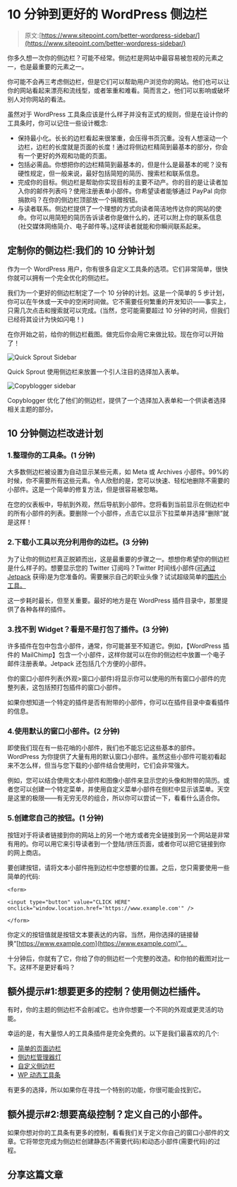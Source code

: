 # 10 分钟到更好的 WordPress 侧边栏

> 原文:[https://www.sitepoint.com/better-wordpress-sidebar/](https://www.sitepoint.com/better-wordpress-sidebar/)

你多久想一次你的侧边栏？可能不经常。侧边栏是网站中最容易被忽视的元素之一，也是最重要的元素之一。

你可能不会再三考虑侧边栏，但是它们可以帮助用户浏览你的网站。他们也可以让你的网站看起来漂亮和流线型，或者笨重和难看。简而言之，他们可以影响或破坏别人对你网站的看法。

虽然对于 WordPress 工具条应该是什么样子并没有正式的规则，但是在设计你的工具条时，你可以记住一些设计概念:

*   保持最小化。长长的边栏看起来很笨重，会压得书页沉重。没有人想滚动一个边栏，边栏的长度就是页面的长度！通过将侧边栏精简到最基本的部分，你会有一个更好的外观和功能的页面。
*   包括必需品。你想把你的边栏精简到最基本的，但是什么是最基本的呢？没有硬性规定，但一般来说，最好包括简短的简历、搜索栏和联系信息。
*   完成你的目标。侧边栏是帮助你实现目标的主要不动产。你的目的是让读者加入你的邮件列表吗？使用注册表单小部件。你希望读者能够通过 PayPal 向你捐款吗？在你的侧边栏顶部放一个捐赠按钮。
*   与读者联系。侧边栏提供了一个理想的方式向读者简洁地传达你的网站的使命。你可以用简短的简历告诉读者你是做什么的，还可以附上你的联系信息(社交媒体网络简介、电子邮件等。)这样读者就能和你瞬间联系起来。

## 定制你的侧边栏:我们的 10 分钟计划

作为一个 WordPress 用户，你有很多自定义工具条的选项。它们非常简单，很快你就可以拥有一个完全优化的侧边栏。

我们为一个更好的侧边栏制定了一个 10 分钟的计划。这是一个简单的 5 步计划，你可以在午休或一天中的空闲时间做。它不需要任何繁重的开发知识——事实上，只需几次点击和搜索就可以完成。(当然，您可能需要超过 10 分钟的时间，但我们已经将其设计为快如闪电！)

在你开始之前，给你的侧边栏截图。做完后你会用它来做比较。现在你可以开始了！

![Quick Sprout Sidebar](../Images/e644e2ae7137ba78a710628861bbc23b.png)

Quick Sprout 使用侧边栏来放置一个引人注目的选择加入表单。

![Copyblogger sidebar](../Images/4305e4d75197997bbb32854ef6ba06e9.png)

Copyblogger 优化了他们的侧边栏，提供了一个选择加入表单和一个供读者选择相关主题的部分。

## 10 分钟侧边栏改进计划

### 1.整理你的工具条。(1 分钟)

大多数侧边栏被设置为自动显示某些元素，如 Meta 或 Archives 小部件。99%的时候，你不需要所有这些元素。令人欣慰的是，您可以快速、轻松地删除不需要的小部件。这是一个简单的修复方法，但是很容易被忽略。

在您的仪表板中，导航到外观，然后导航到小部件。您将看到当前显示在侧边栏中的所有小部件的列表。要删除一个小部件，点击它以显示下拉菜单并选择“删除”就是这样！

### 2.下载小工具以充分利用你的边栏。(3 分钟)

为了让你的侧边栏真正脱颖而出，这是最重要的步骤之一。想想你希望你的侧边栏是什么样子的。想要显示您的 Twitter 订阅吗？Twitter 时间线小部件([可通过 Jetpack](http://jetpack.com/support/extra-sidebar-widgets/twitter-timeline-widget/) 获得)是为您准备的。需要展示自己的职业头像？试试超级简单的[图片小工具。](https://wordpress.org/plugins/image-widget/)

这一步耗时最长，但至关重要。最好的地方是在 WordPress 插件目录中，那里提供了各种各样的插件。

### 3.找不到 Widget？看是不是打包了插件。(3 分钟)

许多插件在包中包含小部件，通常，你可能甚至不知道它。例如，【WordPress 插件的 MailChimp】包含一个小部件，这样你就可以在你的侧边栏中放置一个电子邮件注册表单。Jetpack 还包括几个方便的小部件。

你的窗口小部件列表(外观>窗口小部件)将显示你可以使用的所有窗口小部件的完整列表，这包括预打包插件的窗口小部件。

如果你想知道一个特定的插件是否有附带的小部件，你可以在插件目录中查看插件的信息。

### 4.使用默认的窗口小部件。(2 分钟)

即使我们现在有一些花哨的小部件，我们也不能忘记这些基本的部件。WordPress 为你提供了大量有用的默认窗口小部件。虽然这些小部件可能初看起来不怎么样，但当与您下载的小部件结合使用时，它们会非常强大。

例如，您可以结合使用文本小部件和图像小部件来显示您的头像和附带的简历。或者您可以创建一个特定菜单，并使用自定义菜单小部件在侧栏中显示该菜单。天空是这里的极限——有无穷无尽的组合，所以你可以尝试一下，看看什么适合你。

### 5.创建您自己的按钮。(1 分钟)

按钮对于将读者链接到你的网站上的另一个地方或者完全链接到另一个网站是非常有用的。你可以用它来引导读者到一个登陆/挤压页面，或者你可以把它链接到你的网上商店。

要创建按钮，请将文本小部件拖到边栏中您想要的位置。之后，您只需要使用一些简单的代码:

```
<form>

<input type="button" value="CLICK HERE" onclick="window.location.href='https://www.example.com'" />

</form> 
```

你定义的按钮值就是按钮文本要表达的内容。当然，用你选择的链接替换“[https://www.example.com](https://www.example.com)”。

十分钟后，你就有了它，你给了你的侧边栏一个完整的改造。和你拍的截图对比一下。这样不是更好看吗？

## 额外提示#1:想要更多的控制？使用侧边栏插件。

有时，你的主题的侧边栏不会削减它。也许你想要一个不同的外观或更灵活的功能。

幸运的是，有大量惊人的工具条插件是完全免费的。以下是我们最喜欢的几个:

*   [简单的页面边栏](https://wordpress.org/plugins/simple-page-sidebars/)
*   [侧边栏管理器灯](https://wordpress.org/plugins/sidebar-manager-light/)
*   [自定义侧边栏](https://wordpress.org/plugins/custom-sidebars/)
*   [WP 动态工具条](https://wordpress.org/plugins/wp-dynamic-sidebar/)

有更多的选择，所以如果你在寻找一个特别的功能，你很可能会找到它。

## 额外提示#2:想要高级控制？定义自己的小部件。

如果你想对你的工具条有更多的控制，看看我们关于定义你自己的窗口小部件的文章。它将带您完成为侧边栏创建静态(不需要代码)和动态小部件(需要代码)的过程。

## 分享这篇文章